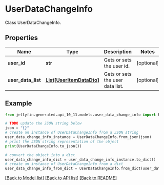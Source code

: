 # UserDataChangeInfo

Class UserDataChangeInfo.

## Properties

Name | Type | Description | Notes
------------ | ------------- | ------------- | -------------
**user_id** | **str** | Gets or sets the user id. | [optional] 
**user_data_list** | [**List[UserItemDataDto]**](UserItemDataDto.md) | Gets or sets the user data list. | [optional] 

## Example

```python
from jellyfin.generated.api_10_11.models.user_data_change_info import UserDataChangeInfo

# TODO update the JSON string below
json = "{}"
# create an instance of UserDataChangeInfo from a JSON string
user_data_change_info_instance = UserDataChangeInfo.from_json(json)
# print the JSON string representation of the object
print(UserDataChangeInfo.to_json())

# convert the object into a dict
user_data_change_info_dict = user_data_change_info_instance.to_dict()
# create an instance of UserDataChangeInfo from a dict
user_data_change_info_from_dict = UserDataChangeInfo.from_dict(user_data_change_info_dict)
```
[[Back to Model list]](../README.md#documentation-for-models) [[Back to API list]](../README.md#documentation-for-api-endpoints) [[Back to README]](../README.md)


